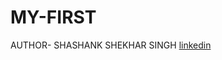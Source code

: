 # MY-FIRST
AUTHOR- SHASHANK SHEKHAR SINGH
<a href="www.linkedin.com/in/shashank-shekhar-singh-b6311b2a7"> linkedin </a>

